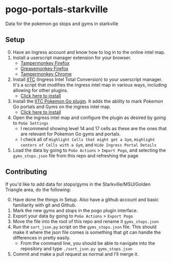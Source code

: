 # pogo-portals-starkville
Data for the pokemon go stops and gyms in starkville

## Setup
0. Have an Ingress account and know how to log in to the online intel map.
1. Install a userscript manager extension for your browser.
    * [Tampermonkey Firefox](https://addons.mozilla.org/en-US/firefox/addon/tampermonkey/)
    * [Greasemonkey Firefox](https://addons.mozilla.org/en-US/firefox/addon/greasemonkey/)
    * [Tampermonkey Chrome](https://chrome.google.com/webstore/detail/tampermonkey/dhdgffkkebhmkfjojejmpbldmpobfkfo?hl=en)
2. Install [IITC](https://iitc.me/desktop/) (Ingress Intel Total Conversion) to your userscript manager. It's a script that modifies the ingress intel map in various ways, including allowing for other plugins.
    * [Click here to install](https://static.iitc.me/build/release/total-conversion-build.user.js)
3. Install the [IITC Pokemon Go plugin](https://github.com/TiagoDGomes/iitc-plugin-pogo). It adds the ability to mark Pokemon Go portals and Gyms on the ingress intel map.
    * [Click here to install](https://github.com/TiagoDGomes/iitc-plugin-pogo/blob/master/iitc-plugin-pogo.user.js)
4. Open the ingress intel map and configure the plugin as desired by going to `PoGo Settings`
    * I recommend showing level 14 and 17 cells as these are the ones that are relevant for Pokemon Go gyms and portals.
    * I check all of `Highlight Cells that might get a Gym`, `Highlight centers of Cells with a Gym`, and `Hide Ingress Portal Details`
5. Load the data by going to `PoGo Actions` > `Import Pogo`, and selecting the `gyms_stops.json` file from this repo and refreshing the page

## Contributing
If you'd like to add data for stops/gyms in the Starkville/MSU/Golden Triangle area, do the following:

0. Have done the things in Setup. Also have a github account and basic familiarity with git and Github.
1. Mark the new gyms and stops in the pogo plugin interface.
2. Export your data by going to `PoGo Actions` > `Export Pogo`
3. Move the file into the root of this repo and rename it `gyms_stops.json`
4. Run the `sort_json.py` script on the `gyms_stops.json` file. This should make it where the json file comes is something that git can handle the differences in pretty easily.
    * From the command line, you should be able to navigate into the repository and type `./sort_json.py gyms_stops.json`
5. Commit and make a pull request as normal and I'll merge it.
